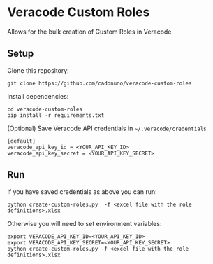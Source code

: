 # Veracode Custom Roles

Allows for the bulk creation of Custom Roles in Veracode

## Setup

Clone this repository:

    git clone https://github.com/cadonuno/veracode-custom-roles

Install dependencies:

    cd veracode-custom-roles
    pip install -r requirements.txt

(Optional) Save Veracode API credentials in `~/.veracode/credentials`

    [default]
    veracode_api_key_id = <YOUR_API_KEY_ID>
    veracode_api_key_secret = <YOUR_API_KEY_SECRET>

## Run

If you have saved credentials as above you can run:

    python create-custom-roles.py  -f <excel file with the role definitions>.xlsx

Otherwise you will need to set environment variables:

    export VERACODE_API_KEY_ID=<YOUR_API_KEY_ID>
    export VERACODE_API_KEY_SECRET=<YOUR_API_KEY_SECRET>
    python create-custom-roles.py -f <excel file with the role definitions>.xlsx
